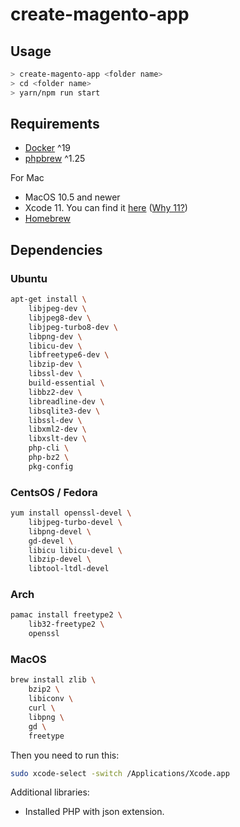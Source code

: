 # create-magento-app

## Usage

```bash
> create-magento-app <folder name>
> cd <folder name>
> yarn/npm run start
```

## Requirements

- [Docker](https://docs.docker.com/get-docker/) ^19
- [phpbrew](https://github.com/phpbrew/phpbrew) ^1.25

For Mac
- MacOS 10.5 and newer
- Xcode 11. You can find it [here](https://developer.apple.com/download/more/) ([Why 11?](https://github.com/Homebrew/homebrew-core/pull/61820#issuecomment-702787649))  
- [Homebrew](https://brew.sh/)  

## Dependencies

### Ubuntu

```sh
apt-get install \
    libjpeg-dev \
    libjpeg8-dev \
    libjpeg-turbo8-dev \
    libpng-dev \
    libicu-dev \
    libfreetype6-dev \
    libzip-dev \
    libssl-dev \
    build-essential \
    libbz2-dev \
    libreadline-dev \
    libsqlite3-dev \
    libssl-dev \
    libxml2-dev \
    libxslt-dev \
    php-cli \
    php-bz2 \
    pkg-config
```

### CentsOS / Fedora
```sh
yum install openssl-devel \
    libjpeg-turbo-devel \
    libpng-devel \
    gd-devel \
    libicu libicu-devel \
    libzip-devel \
    libtool-ltdl-devel
```

### Arch
```sh
pamac install freetype2 \
    lib32-freetype2 \
    openssl
```

### MacOS
```sh
brew install zlib \
    bzip2 \
    libiconv \
    curl \
    libpng \
    gd \
    freetype
```
Then you need to run this:
```sh
sudo xcode-select -switch /Applications/Xcode.app
```

Additional libraries:  
- Installed PHP with json extension.  
